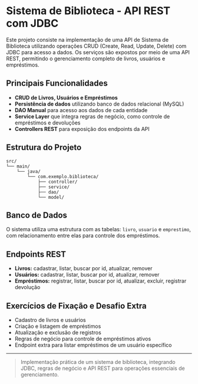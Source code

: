 # Sistema de Biblioteca - API REST com JDBC

Este projeto consiste na implementação de uma API de Sistema de Biblioteca utilizando operações CRUD (Create, Read, Update, Delete) com JDBC para acesso a dados. Os serviços são expostos por meio de uma API REST, permitindo o gerenciamento completo de livros, usuários e empréstimos.

## Principais Funcionalidades

- **CRUD de Livros, Usuários e Empréstimos**
- **Persistência de dados** utilizando banco de dados relacional (MySQL)
- **DAO Manual** para acesso aos dados de cada entidade
- **Service Layer** que integra regras de negócio, como controle de empréstimos e devoluções
- **Controllers REST** para exposição dos endpoints da API

## Estrutura do Projeto

```
src/
└── main/
    └── java/
        └── com.exemplo.biblioteca/
            ├── controller/
            ├── service/
            ├── dao/
            └── model/
```

## Banco de Dados

O sistema utiliza uma estrutura com as tabelas: `livro`, `usuario` e `emprestimo`, com relacionamento entre elas para controle dos empréstimos.

## Endpoints REST

- **Livros:** cadastrar, listar, buscar por id, atualizar, remover
- **Usuários:** cadastrar, listar, buscar por id, atualizar, remover
- **Empréstimos:** registrar, listar, buscar por id, atualizar, excluir, registrar devolução

## Exercícios de Fixação e Desafio Extra

- Cadastro de livros e usuários
- Criação e listagem de empréstimos
- Atualização e exclusão de registros
- Regras de negócio para controle de empréstimos ativos
- Endpoint extra para listar empréstimos de um usuário específico

---

> Implementação prática de um sistema de biblioteca, integrando JDBC, regras de negócio e API REST para operações essenciais de gerenciamento.
